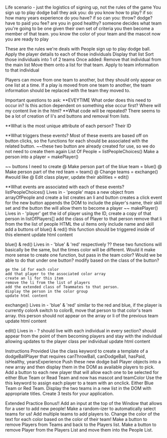 Life scenario - just the logistics of signing up, not the rules of the game 
You sign up to play dodge ball
  they ask you: 
    do you know how to play?
      if so:
        how many years experience do you have? 
      if so can you: 
        throw?
        dodge? 
    have to paid you fee? 
    are you in good healthy?
someone decides what team you're going to be one given their own set of criteria 
you then become a member of that team. 
  you know the color of your team and the mascot 
now you are ready to play

These are the rules we're deals with
People sign up to play dodge ball.  
Apply the player details to each of those individuals 
Display that list 
Sort those individuals into 1 of 2 teams 
  Once added:
   Remove that individual from the main list 
   Move them onto a list for that team. 
    Apply to team information to that individual 
    
  Players can move from one team to another, but they should only appear on one list at a time. 
    If a play is moved from one team to another, the team information should be replaced with the team they moved to. 

Important questions to ask:
**EVEYTIME 
  What order does this need to occur in?
  Is this action dependent on something else occur first?
  Where will my content live in the html?
**What code will be repeated?
     There seems to be a lot of creation of li's and buttons and removal from lists. 

**What is the most unique attribute of each person? 
Their ID

**What triggers these events? 
  Most of these events are based off on button clicks, so the functions for each should be associated with the related button. 
  ~~these two button are already created for use, so we do not need to create them again 
List Of People = listPeopleChoices()
Make a person into a player = makePlayer()

~~ buttons I need to create
@ Make person part of the blue team = blue()
@ Make person part of the red team = team()
@ Change teams = exchange()
#would like
@ Edit class player, update their abilities = edit()

**What events are associated with each of these events? 
listPeopleChoices() 
  Lives in - 'people'
    maps a new object from arrayOfPeople and create a list 
    creates an li and button
    creates a click event for the new button 
      appends the DOM to include the player's name, their skill set and the button the will allow them to become a player
~~
  makePlayer()
  Lives in - 'player'
    get the id of player
    using the ID, create a copy of that person in   listOfPlayers[] 
    add the class of Player to that person 
    remove that li from the the list of people HTML
      the ul items only include name and skill
    add a buttons of blue() & red()
      this function should be triggered inside of this element 
    update html content

  blue() & red()
    Lives in - 'blue' & 'red' respectively 
      ?? these two functions will basically be the same, but the times color will be different. Would it make more sense to create one function, but pass in the team color? Would we be able to do that under one button? modify based on the class of the button? 

    ge the id for each color
    add that player to the associated color array
    create an li for this item
    remove the li from the list of players
    add the extended class of Teammates to that person. 
    display the person in the color group
    update html content

  exchange()
  Lives in - 'blue' & 'red'
    similar to the red and blue, 
      if the player is currently colorA switch to colorB,
        move that person to that color's team array. 
        this person should not appear on the array or li of the previous team
    update html content

  edit()
    Lives in - ? should live with each individual in every section? 
      should appear from the point of them becoming players  and stay with the individual allowing updates to the player class per individual
    update html content 


Instructions Provided 
Use the class keyword to create a template of a dodgeBallPlayer that requires canThrowBall, canDodgeBall, hasPaid, isHealthy, yearsExperience
Push these new dodge ball Player objects into a new array and then display them in the DOM as available players to pick.
Add a button to each new player that will allow each one to be selected for either Blue Team or Read Team and now has mascot and teamColor
Use the this keyword to assign each player to a team with an onclick. Either Blue Team or Red Team.
Display the two teams in a new list in the DOM with appropriate titles.
Create 3 tests for your application.

Extended Practice Bonus!!
Add an input at the top of the Window that allows for a user to add new people!
Make a random-izer to automatically select teams for us!
Add multiple teams to add players to.
Change the color of the text for each color based on the color of their team!
Make a button to remove Players from Teams and back to the Players list.
Make a button to remove Player from the Players List and move them into the People List.